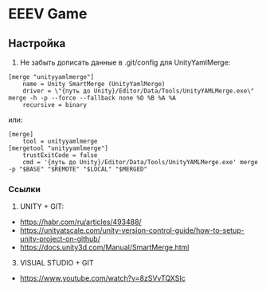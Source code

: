 # EEEV Game

## Настройка

1. Не забыть дописать данные в .git/config для UnityYamlMerge:
````
[merge "unityyamlmerge"]
	name = Unity SmartMerge (UnityYamlMerge)
	driver = \"{путь до Unity}/Editor/Data/Tools/UnityYAMLMerge.exe\" merge -h -p --force --fallback none %O %B %A %A
	recursive = binary
````
или:
````
[merge]
	tool = unityyamlmerge
[mergetool "unityyamlmerge"]
	trustExitCode = false
 	cmd = '{путь до Unity}/Editor/Data/Tools/UnityYAMLMerge.exe' merge -p "$BASE" "$REMOTE" "$LOCAL" "$MERGED"
````

### Ссылки
1. UNITY + GIT:
- https://habr.com/ru/articles/493488/
- https://unityatscale.com/unity-version-control-guide/how-to-setup-unity-project-on-github/
- https://docs.unity3d.com/Manual/SmartMerge.html
3. VISUAL STUDIO + GIT
- https://www.youtube.com/watch?v=8zSVvTQXSIc

